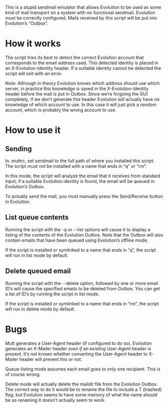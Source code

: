 This is a stupid sendmail emulator that allows Evolution to be used as some kind of mail transport on a system with no functional sendmail.
Evolution must be correctly configured.
Mails received by this script will be put into Evolution’s “Outbox”.

How it works
============

The script tries its best to detect the correct Evolution account that corresponds to the email address used.
This detected identity is placed in an X-Evolution-Identity header.
If a suitable identity cannot be detected the script will exit with an error.

Note:
Although in theory Evolution knows which address should use which server,
in practice this knowledge is saved in the X-Evolution-Identity header before the mail is put in Outbox.
Since we’re forgoing the GUI completely,
if we don’t generate this header Evolution will actually have *no* knowledge of which account to use.
In this case it will just pick a *random* account,
which is probably the wrong account to use.


How to use it
=============

Sending
-------

In .muttrc, set sendmail to the full path of where you installed this script.
The script must not be installed with a name that ends in “q” or “rm”.

In this mode, the script will analyze the email that it receives from standard input;
if a suitable Evolution identity is found,
the email will be queued in Evolution’s Outbox.

To actually send the mail, you must manually press the Send/Receive button in Evolution.

List queue contents
-------------------

Running the script with the -q or --list options will cause it to display a listing of the contents of the Evolution Outbox.
Note that the Outbox will also contain emails that have been queued using Evolution’s offline mode.

If the script is installed or symlinked to a name that ends in “q”, the script will run in list mode by default.

Delete queued email
-------------------

Running the script with the --delete option, followed by one or more email ID’s will cause the specified emails to be deleted from Outbox.
You can get a list of ID’s by running the script in list mode.

If the script is installed or symlinked to a name that ends in “rm”, the script will run in delete mode by default.


Bugs
====

Mutt generates a User-Agent header (if configured to do so).
Evolution generates an X-Mailer header *even if* an existing User-Agent header is present.
It’s not known whether converting the User-Agent header to X-Mailer header will prevent this or not.

Queue-listing mode assumes each email goes to only one recipient.
This is of course wrong.

Delete mode will actually delete the maildir file from the Evolution Outbox.
The correct way to do it would be to rename the file to include a T (trashed) flag,
but Evolution seems to have some memory of what the name *should* be so renaming it doesn’t actually seem to work.

